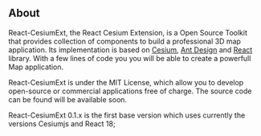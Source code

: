 ## About

React-CesiumExt, the React Cesium Extension, is a Open Source Toolkit that provides collection of components to build a professional 3D map application. Its implementation is based on [Cesium](https://cesium.com/), [Ant Design](https://ant.design) and [React](https://reactjs.org) library. 
With a few lines of code you you will be able to create a powerfull Map application.

React-CesiumExt is under the MIT License, which allow you to develop open-source or commercial applications 
free of charge. The source code can be found will be available soon.

React-CesiumExt 0.1.x is the first base version which uses currently the versions Cesiumjs and React 18;




